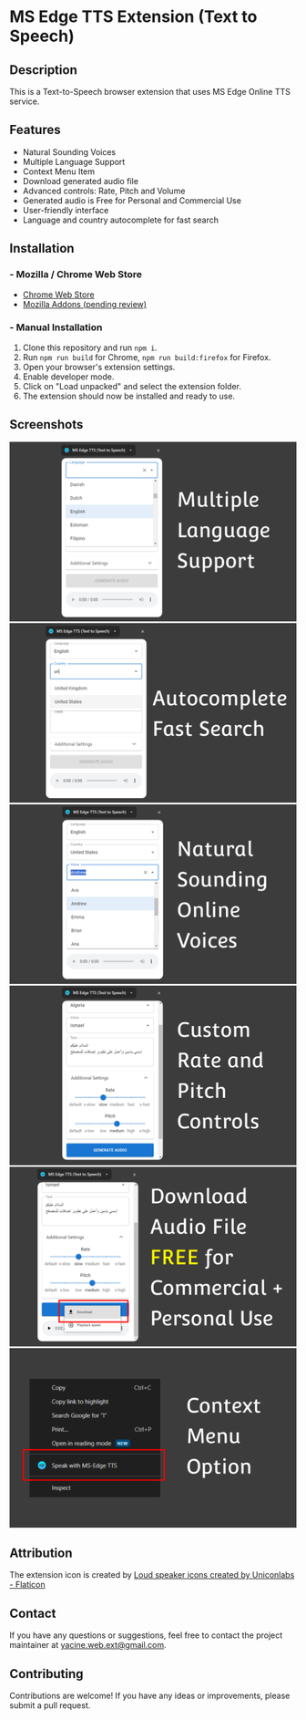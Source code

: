 # MS Edge TTS Extension (Text to Speech)

## Description
This is a Text-to-Speech browser extension that uses MS Edge Online TTS service.

## Features
- Natural Sounding Voices
- Multiple Language Support
- Context Menu Item
- Download generated audio file
- Advanced controls: Rate, Pitch and Volume
- Generated audio is Free for Personal and Commercial Use
- User-friendly interface
- Language and country autocomplete for fast search

## Installation
### - Mozilla / Chrome Web Store
- [Chrome Web Store](https://chrome.google.com/webstore/detail/oajalfneblkfiejoadecnmodfpnaeblh)
- [Mozilla Addons (pending review)](#)
### - Manual Installation
1. Clone this repository and run `npm i`.
2. Run `npm run build` for Chrome, `npm run build:firefox` for Firefox.
3. Open your browser's extension settings.
4. Enable developer mode.
5. Click on "Load unpacked" and select the extension folder.
6. The extension should now be installed and ready to use.

## Screenshots
![MsEdge_TTS_Screenshot_1.png](/screenshots/MsEdge_TTS_Screenshot_1.png)
![MsEdge_TTS_Screenshot_2.png](/screenshots/MsEdge_TTS_Screenshot_2.png)
![MsEdge_TTS_Screenshot_3.png](/screenshots/MsEdge_TTS_Screenshot_3.png)
![MsEdge_TTS_Screenshot_4.png](/screenshots/MsEdge_TTS_Screenshot_4.png)
![MsEdge_TTS_Screenshot_5.png](/screenshots/MsEdge_TTS_Screenshot_5.png)
![MsEdge_TTS_Screenshot_6.png](/screenshots/MsEdge_TTS_Screenshot_6.png)

## Attribution
The extension icon is created by <a href="https://www.flaticon.com/free-icons/loud-speaker" title="loud speaker icons">Loud speaker icons created by Uniconlabs - Flaticon</a>

## Contact
If you have any questions or suggestions, feel free to contact the project maintainer at [yacine.web.ext@gmail.com](mailto:yacine.web.ext@gmail.com).

## Contributing
Contributions are welcome! If you have any ideas or improvements, please submit a pull request.
